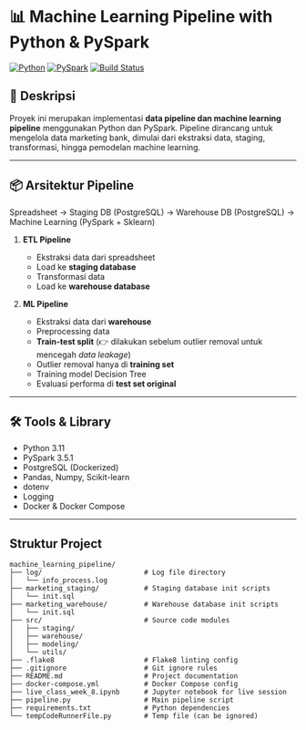 # 📊 Machine Learning Pipeline with Python & PySpark

[![Python](https://img.shields.io/badge/python-3.11-blue.svg)](https://www.python.org/downloads/)
[![PySpark](https://img.shields.io/badge/pyspark-3.5.1-orange.svg)](https://spark.apache.org/docs/latest/api/python/)
[![Build Status](https://img.shields.io/badge/build-passing-brightgreen)](#)

## 📑 Deskripsi

Proyek ini merupakan implementasi **data pipeline dan machine learning pipeline** menggunakan Python dan PySpark. Pipeline dirancang untuk mengelola data marketing bank, dimulai dari ekstraksi data, staging, transformasi, hingga pemodelan machine learning.

---

## 📦 Arsitektur Pipeline

Spreadsheet → Staging DB (PostgreSQL) → Warehouse DB (PostgreSQL) → Machine Learning (PySpark + Sklearn)

1. **ETL Pipeline**
   - Ekstraksi data dari spreadsheet
   - Load ke **staging database**
   - Transformasi data
   - Load ke **warehouse database**

2. **ML Pipeline**
   - Ekstraksi data dari **warehouse**
   - Preprocessing data
   - **Train-test split** (👉 dilakukan sebelum outlier removal untuk mencegah *data leakage*)
   - Outlier removal hanya di **training set**
   - Training model Decision Tree
   - Evaluasi performa di **test set original**

---

## 🛠️ Tools & Library

- Python 3.11
- PySpark 3.5.1
- PostgreSQL (Dockerized)
- Pandas, Numpy, Scikit-learn
- dotenv
- Logging
- Docker & Docker Compose

---

## Struktur Project
```
machine_learning_pipeline/
├── log/                         # Log file directory
│   └── info_process.log
├── marketing_staging/           # Staging database init scripts
│   └── init.sql
├── marketing_warehouse/         # Warehouse database init scripts
│   └── init.sql
├── src/                         # Source code modules
│   ├── staging/
│   ├── warehouse/
│   ├── modeling/
│   └── utils/
├── .flake8                      # Flake8 linting config
├── .gitignore                   # Git ignore rules
├── README.md                    # Project documentation
├── docker-compose.yml           # Docker Compose config
├── live_class_week_8.ipynb      # Jupyter notebook for live session
├── pipeline.py                  # Main pipeline script
├── requirements.txt             # Python dependencies
└── tempCodeRunnerFile.py        # Temp file (can be ignored)


```
